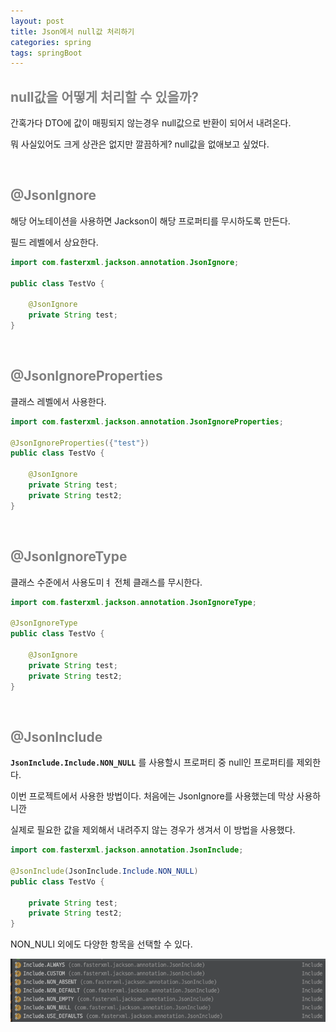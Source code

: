 ```yaml
---
layout: post
title: Json에서 null값 처리하기
categories: spring
tags: springBoot
---
```


## <span style="color:gray">null값을 어떻게 처리할 수 있을까?</span>

간혹가다 DTO에 값이 매핑되지 않는경우 null값으로 반환이 되어서 내려온다. 

뭐 사실있어도 크게 상관은 없지만 깔끔하게? null값을 없애보고 싶었다.

<br>

## <span style="color:gray">@JsonIgnore</span>

해당 어노테이션을 사용하면 Jackson이 해당 프로퍼티를 무시하도록 만든다.

필드 레벨에서 상요한다.

```java
import com.fasterxml.jackson.annotation.JsonIgnore;

public class TestVo {

    @JsonIgnore
    private String test;
}
```

<br>

## <span style="color:gray">@JsonIgnoreProperties</span>

클래스 레벨에서 사용한다.

```java
import com.fasterxml.jackson.annotation.JsonIgnoreProperties;

@JsonIgnoreProperties({"test"})
public class TestVo {

    @JsonIgnore
    private String test;
    private String test2;
}
```

<br>

## <span style="color:gray">@JsonIgnoreType</span>

클래스 수준에서 사용도미ㅕ 전체 클래스를 무시한다.

```java
import com.fasterxml.jackson.annotation.JsonIgnoreType;

@JsonIgnoreType
public class TestVo {

    @JsonIgnore
    private String test;
    private String test2;
}
```

<br>

## <span style="color:gray">@JsonInclude</span>

**`JsonInclude.Include.NON_NULL`** 를 사용할시 프로퍼티 중 null인 프로퍼티를 제외한다.

이번 프로젝트에서 사용한 방법이다. 처음에는 JsonIgnore를 사용했는데 막상 사용하니깐

실제로 필요한 값을 제외해서 내려주지 않는 경우가 생겨서 이 방법을 사용했다.

```java
import com.fasterxml.jackson.annotation.JsonInclude;

@JsonInclude(JsonInclude.Include.NON_NULL)
public class TestVo {

    private String test;
    private String test2;
}
```

NON_NULl 외에도 다양한 항목을 선택할 수 있다.

<img src="/assets/img/spring/JsonInclude.png">